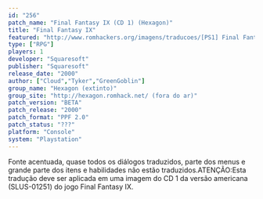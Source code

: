 ```yaml
---
id: "256"
patch_name: "Final Fantasy IX (CD 1) (Hexagon)"
title: "Final Fantasy IX"
featured: "http://www.romhackers.org/imagens/traducoes/[PS1] Final Fantasy IX - CD1 Hexagon e os 4 CDs Central de Traduções - 1.jpg"
type: ["RPG"]
players: 1
developer: "Squaresoft"
publisher: "Squaresoft"
release_date: "2000"
author: ["Cloud","Tyker","GreenGoblin"]
group_name: "Hexagon (extinto)"
group_site: "http://hexagon.romhack.net/ (fora do ar)"
patch_version: "BETA"
patch_release: "2000"
patch_format: "PPF 2.0"
patch_status: "???"
platform: "Console"
system: "Playstation"
---
```


Fonte acentuada, quase todos os diálogos traduzidos, parte dos menus e grande parte dos itens e habilidades não estão traduzidos.ATENÇÃO:Esta tradução deve ser aplicada em uma imagem do CD 1 da versão americana (SLUS-01251) do jogo Final Fantasy IX.
